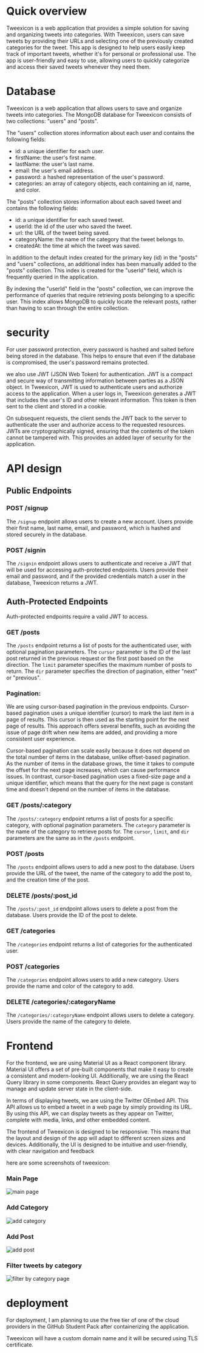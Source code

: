 # Quick overview

Tweexicon is a web application that provides a simple solution for saving and organizing tweets into categories. With Tweexicon, users can save tweets by providing their URLs and selecting one of the previously created categories for the tweet. This app is designed to help users easily keep track of important tweets, whether it's for personal or professional use. The app is user-friendly and easy to use, allowing users to quickly categorize and access their saved tweets whenever they need them.

# Database

Tweexicon is a web application that allows users to save and organize tweets into categories. The MongoDB database for Tweexicon consists of two collections: "users" and "posts".

The "users" collection stores information about each user and contains the following fields:

- id: a unique identifier for each user.
- firstName: the user's first name.
- lastName: the user's last name.
- email: the user's email address.
- password: a hashed representation of the user's password.
- categories: an array of category objects, each containing an id, name, and color.

The "posts" collection stores information about each saved tweet and contains the following fields:

- id: a unique identifier for each saved tweet.
- userId: the id of the user who saved the tweet.
- url: the URL of the tweet being saved.
- categoryName: the name of the category that the tweet belongs to.
- createdAt: the time at which the tweet was saved.

In addition to the default index created for the primary key (id) in the "posts" and "users" collections, an additional index has been manually added to the "posts" collection. This index is created for the "userId" field, which is frequently queried in the application.

By indexing the "userId" field in the "posts" collection, we can improve the performance of queries that require retrieving posts belonging to a specific user. This index allows MongoDB to quickly locate the relevant posts, rather than having to scan through the entire collection.

# security

For user password protection, every password is hashed and salted before being stored in the database. This helps to ensure that even if the database is compromised, the user's password remains protected.

we also use JWT (JSON Web Token) for authentication. JWT is a compact and secure way of transmitting information between parties as a JSON object. In Tweexicon, JWT is used to authenticate users and authorize access to the application. When a user logs in, Tweexicon generates a JWT that includes the user's ID and other relevant information. This token is then sent to the client and stored in a cookie.

On subsequent requests, the client sends the JWT back to the server to authenticate the user and authorize access to the requested resources. JWTs are cryptographically signed, ensuring that the contents of the token cannot be tampered with. This provides an added layer of security for the application.

# API design

## Public Endpoints

### POST /signup

The `/signup` endpoint allows users to create a new account. Users provide their first name, last name, email, and password, which is hashed and stored securely in the database.

### POST /signin

The `/signin` endpoint allows users to authenticate and receive a JWT that will be used for accessing auth-protected endpoints. Users provide their email and password, and if the provided credentials match a user in the database, Tweexicon returns a JWT.

## Auth-Protected Endpoints

Auth-protected endpoints require a valid JWT to access.

### GET /posts

The `/posts` endpoint returns a list of posts for the authenticated user, with optional pagination parameters. The `cursor` parameter is the ID of the last post returned in the previous request or the first post based on the direction. The `limit` parameter specifies the maximum number of posts to return. The `dir` parameter specifies the direction of pagination, either "next" or "previous".

### Pagination: 

We are using cursor-based pagination in the previous endpoints. Cursor-based pagination uses a unique identifier (cursor) to mark the last item in a page of results. This cursor is then used as the starting point for the next page of results. This approach offers several benefits, such as avoiding the issue of page drift when new items are added, and providing a more consistent user experience.

Cursor-based pagination can scale easily because it does not depend on the total number of items in the database, unlike offset-based pagination. As the number of items in the database grows, the time it takes to compute the offset for the next page increases, which can cause performance issues. In contrast, cursor-based pagination uses a fixed-size page and a unique identifier, which means that the query for the next page is constant time and doesn't depend on the number of items in the database.

### GET /posts/:category

The `/posts/:category` endpoint returns a list of posts for a specific category, with optional pagination parameters. The `category` parameter is the name of the category to retrieve posts for. The `cursor`, `limit`, and `dir` parameters are the same as in the `/posts` endpoint.

### POST /posts

The `/posts` endpoint allows users to add a new post to the database. Users provide the URL of the tweet, the name of the category to add the post to, and the creation time of the post.

### DELETE /posts/:post_id

The `/posts/:post_id` endpoint allows users to delete a post from the database. Users provide the ID of the post to delete.

### GET /categories

The `/categories` endpoint returns a list of categories for the authenticated user.

### POST /categories

The `/categories` endpoint allows users to add a new category. Users provide the name and color of the category to add.

### DELETE /categories/:categoryName

The `/categories/:categoryName` endpoint allows users to delete a category. Users provide the name of the category to delete.

# Frontend

For the frontend, we are using Material UI as a React component library. Material UI offers a set of pre-built components that make it easy to create a consistent and modern-looking UI. Additionally, we are using the React Query library in some components. React Query provides an elegant way to manage and update server state in the client-side.

In terms of displaying tweets, we are using the Twitter OEmbed API. This API allows us to embed a tweet in a web page by simply providing its URL. By using this API, we can display tweets as they appear on Twitter, complete with media, links, and other embedded content.

The frontend of Tweexicon is designed to be responsive. This means that the layout and design of the app will adapt to different screen sizes and devices. Additionally, the UI is designed to be intuitive and user-friendly, with clear navigation and feedback

here are some screenshots of tweexicon:
### Main Page
![main page](./frontend/src/assets/main.png "this is the main page of tweexicon")
### Add Category
![add category](./frontend/src/assets/add-cate.png "this is add category model in tweexcion")
### Add Post
![add post](./frontend/src/assets/add-poste.png "this is add post model in tweexicon")
### Filter tweets by category
![filter by category page](./frontend/src/assets/filter.png "this screen shots shows how user can filter tweets by category in tweexicon")

# deployment

For deployment, I am planning to use the free tier of one of the cloud providers in the GitHub Student Pack after containerizing the application.

Tweexicon will have a custom domain name and it will be secured using TLS certificate.